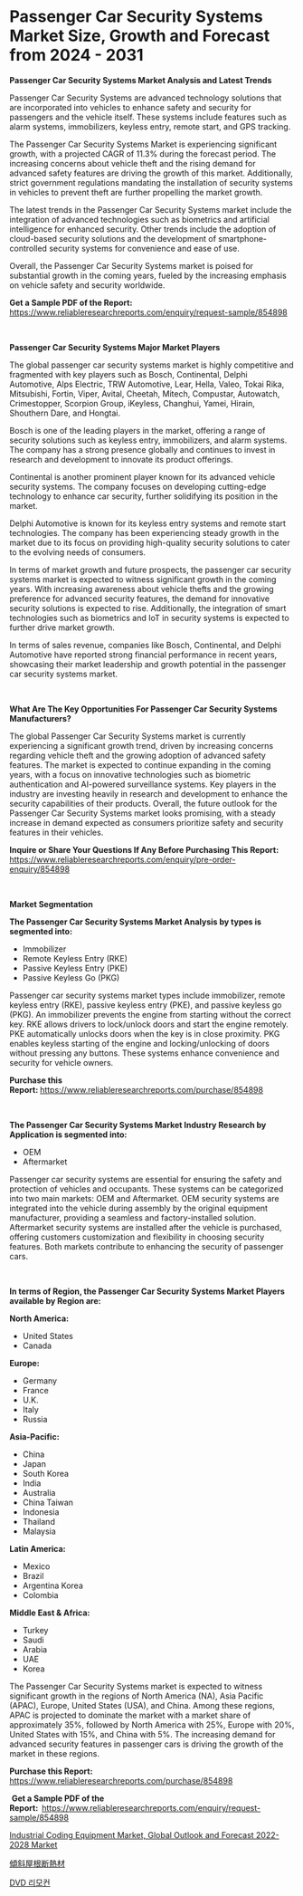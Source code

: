<p><h1>Passenger Car Security Systems Market Size, Growth and Forecast from 2024 - 2031</h1></p><p><strong>Passenger Car Security Systems Market Analysis and Latest Trends</strong></p>
<p><p>Passenger Car Security Systems are advanced technology solutions that are incorporated into vehicles to enhance safety and security for passengers and the vehicle itself. These systems include features such as alarm systems, immobilizers, keyless entry, remote start, and GPS tracking.</p><p>The Passenger Car Security Systems Market is experiencing significant growth, with a projected CAGR of 11.3% during the forecast period. The increasing concerns about vehicle theft and the rising demand for advanced safety features are driving the growth of this market. Additionally, strict government regulations mandating the installation of security systems in vehicles to prevent theft are further propelling the market growth.</p><p>The latest trends in the Passenger Car Security Systems market include the integration of advanced technologies such as biometrics and artificial intelligence for enhanced security. Other trends include the adoption of cloud-based security solutions and the development of smartphone-controlled security systems for convenience and ease of use.</p><p>Overall, the Passenger Car Security Systems market is poised for substantial growth in the coming years, fueled by the increasing emphasis on vehicle safety and security worldwide.</p></p>
<p><strong>Get a Sample PDF of the Report:&nbsp;</strong> <a href="https://www.reliableresearchreports.com/enquiry/request-sample/854898">https://www.reliableresearchreports.com/enquiry/request-sample/854898</a></p>
<p>&nbsp;</p>
<p><strong>Passenger Car Security Systems Major Market Players</strong></p>
<p><p>The global passenger car security systems market is highly competitive and fragmented with key players such as Bosch, Continental, Delphi Automotive, Alps Electric, TRW Automotive, Lear, Hella, Valeo, Tokai Rika, Mitsubishi, Fortin, Viper, Avital, Cheetah, Mitech, Compustar, Autowatch, Crimestopper, Scorpion Group, iKeyless, Changhui, Yamei, Hirain, Shouthern Dare, and Hongtai.</p><p>Bosch is one of the leading players in the market, offering a range of security solutions such as keyless entry, immobilizers, and alarm systems. The company has a strong presence globally and continues to invest in research and development to innovate its product offerings.</p><p>Continental is another prominent player known for its advanced vehicle security systems. The company focuses on developing cutting-edge technology to enhance car security, further solidifying its position in the market.</p><p>Delphi Automotive is known for its keyless entry systems and remote start technologies. The company has been experiencing steady growth in the market due to its focus on providing high-quality security solutions to cater to the evolving needs of consumers.</p><p>In terms of market growth and future prospects, the passenger car security systems market is expected to witness significant growth in the coming years. With increasing awareness about vehicle thefts and the growing preference for advanced security features, the demand for innovative security solutions is expected to rise. Additionally, the integration of smart technologies such as biometrics and IoT in security systems is expected to further drive market growth.</p><p>In terms of sales revenue, companies like Bosch, Continental, and Delphi Automotive have reported strong financial performance in recent years, showcasing their market leadership and growth potential in the passenger car security systems market.</p></p>
<p>&nbsp;</p>
<p><strong>What Are The Key Opportunities For Passenger Car Security Systems Manufacturers?</strong></p>
<p><p>The global Passenger Car Security Systems market is currently experiencing a significant growth trend, driven by increasing concerns regarding vehicle theft and the growing adoption of advanced safety features. The market is expected to continue expanding in the coming years, with a focus on innovative technologies such as biometric authentication and AI-powered surveillance systems. Key players in the industry are investing heavily in research and development to enhance the security capabilities of their products. Overall, the future outlook for the Passenger Car Security Systems market looks promising, with a steady increase in demand expected as consumers prioritize safety and security features in their vehicles.</p></p>
<p><strong>Inquire or Share Your Questions If Any Before Purchasing This Report:</strong> <a href="https://www.reliableresearchreports.com/enquiry/pre-order-enquiry/854898">https://www.reliableresearchreports.com/enquiry/pre-order-enquiry/854898</a></p>
<p>&nbsp;</p>
<p><strong>Market Segmentation</strong></p>
<p><strong>The Passenger Car Security Systems Market Analysis by types is segmented into:</strong></p>
<p><ul><li>Immobilizer</li><li>Remote Keyless Entry (RKE)</li><li>Passive Keyless Entry (PKE)</li><li>Passive Keyless Go (PKG)</li></ul></p>
<p><p>Passenger car security systems market types include immobilizer, remote keyless entry (RKE), passive keyless entry (PKE), and passive keyless go (PKG). An immobilizer prevents the engine from starting without the correct key. RKE allows drivers to lock/unlock doors and start the engine remotely. PKE automatically unlocks doors when the key is in close proximity. PKG enables keyless starting of the engine and locking/unlocking of doors without pressing any buttons. These systems enhance convenience and security for vehicle owners.</p></p>
<p><strong>Purchase this Report:&nbsp;</strong><a href="https://www.reliableresearchreports.com/purchase/854898">https://www.reliableresearchreports.com/purchase/854898</a></p>
<p>&nbsp;</p>
<p><strong>The Passenger Car Security Systems Market Industry Research by Application is segmented into:</strong></p>
<p><ul><li>OEM</li><li>Aftermarket</li></ul></p>
<p><p>Passenger car security systems are essential for ensuring the safety and protection of vehicles and occupants. These systems can be categorized into two main markets: OEM and Aftermarket. OEM security systems are integrated into the vehicle during assembly by the original equipment manufacturer, providing a seamless and factory-installed solution. Aftermarket security systems are installed after the vehicle is purchased, offering customers customization and flexibility in choosing security features. Both markets contribute to enhancing the security of passenger cars.</p></p>
<p>&nbsp;</p>
<p><strong>In terms of Region, the Passenger Car Security Systems Market Players available by Region are:</strong></p>
<p>
    <p> <strong> North America: </strong>
        <ul>
            <li>United States</li>
            <li>Canada</li>
        </ul>
        </p> 
    <p> <strong> Europe: </strong>
        <ul>
            <li>Germany</li>
            <li>France</li>
            <li>U.K.</li>
            <li>Italy</li>
            <li>Russia</li>
        </ul>
        </p> 
    <p> <strong> Asia-Pacific: </strong>
        <ul>
            <li>China</li>
            <li>Japan</li>
            <li>South Korea</li>
            <li>India</li>
            <li>Australia</li>
            <li>China Taiwan</li>
            <li>Indonesia</li>
            <li>Thailand</li>
            <li>Malaysia</li>
        </ul>
        </p> 
    <p> <strong> Latin America: </strong>
        <ul>
            <li>Mexico</li>
            <li>Brazil</li>
            <li>Argentina Korea</li>
            <li>Colombia</li>
        </ul>
        </p> 
    <p> <strong> Middle East & Africa: </strong>
        <ul>
            <li>Turkey</li>
            <li>Saudi</li>
            <li>Arabia</li>
            <li>UAE</li>
            <li>Korea</li>
        </ul>
    </p>
    </p>
<p><p>The Passenger Car Security Systems market is expected to witness significant growth in the regions of North America (NA), Asia Pacific (APAC), Europe, United States (USA), and China. Among these regions, APAC is projected to dominate the market with a market share of approximately 35%, followed by North America with 25%, Europe with 20%, United States with 15%, and China with 5%. The increasing demand for advanced security features in passenger cars is driving the growth of the market in these regions.</p></p>
<p><strong>Purchase this Report: </strong><a href="https://www.reliableresearchreports.com/purchase/854898">https://www.reliableresearchreports.com/purchase/854898</a></p>
<p>&nbsp;<strong>Get a Sample PDF of the Report:&nbsp;&nbsp;</strong><a href="https://www.reliableresearchreports.com/enquiry/request-sample/854898">https://www.reliableresearchreports.com/enquiry/request-sample/854898</a></p>
<p><strong></strong></p>
<p><p><a href="https://view.publitas.com/reportprime-1/industrial-coding-equipment-market-global-outlook-and-forecast-2022-2028-market-challenges-opportunities-and-growth-drivers-and-major-market-players-forecasted-for-period-from-2023-2030/">Industrial Coding Equipment Market, Global Outlook and Forecast 2022-2028 Market</a></p><p><a href="https://medium.com/@sophiaard2003/%E5%82%BE%E6%96%9C%E5%B1%8B%E6%A0%B9%E6%96%AD%E7%86%B1%E6%9D%90%E5%B8%82%E5%A0%B4-%E5%B8%82%E5%A0%B4%E3%82%B7%E3%82%A7%E3%82%A2-%E5%B8%82%E5%A0%B4%E3%83%88%E3%83%AC%E3%83%B3%E3%83%89-%E3%81%8A%E3%82%88%E3%81%B3%E5%B0%86%E6%9D%A5%E3%81%AE%E6%88%90%E9%95%B7%E3%82%92%E6%8E%A2%E3%82%8B-2c60ad603b2a">傾斜屋根断熱材</a></p><p><a href="https://medium.com/@darrellockm3ytan895656/dvd-%EB%A6%AC%EB%AA%A8%EC%BB%A8-%EC%8B%9C%EC%9E%A5-%EC%8B%9C%EC%9E%A5-cagr-%EC%8B%9C%EC%9E%A5-%ED%8A%B8%EB%A0%8C%EB%93%9C-%EB%B0%8F-%EC%84%B1%EC%9E%A5-%EC%A0%84%EB%9E%B5%EC%97%90-%EB%8C%80%ED%95%9C-%ED%86%B5%EC%B0%B0%EB%A0%A5-6e81edab784e">DVD 리모컨</a></p></p>